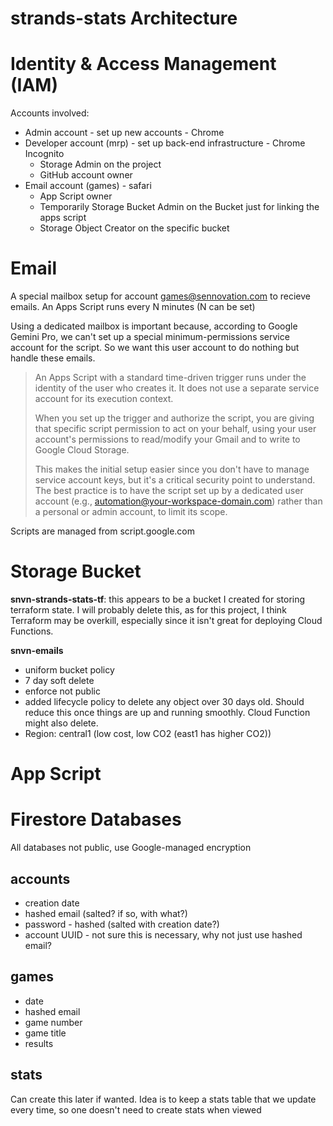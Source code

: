 # strands-stats Architecture

# Identity & Access Management (IAM)

Accounts involved:

* Admin account - set up new accounts - Chrome
* Developer account (mrp) - set up back-end infrastructure - Chrome Incognito
  * Storage Admin on the project
  * GitHub account owner
* Email account (games) - safari
  * App Script owner
  * Temporarily Storage Bucket Admin on the Bucket just for linking the apps script
  * Storage Object Creator on the specific bucket

# Email
A special mailbox setup for account games@sennovation.com to recieve emails. An Apps Script runs every N minutes (N can be set)

Using a dedicated mailbox is important because, according to Google Gemini Pro, we can't set up a special minimum-permissions service account for the script. So we want this user account to do nothing but handle these emails.

> An Apps Script with a standard time-driven trigger runs under the identity of the user who creates it. It does not use a separate service account for its execution context.
> 
> When you set up the trigger and authorize the script, you are giving that specific script permission to act on your behalf, using your user account's permissions to read/modify your Gmail and to write to Google Cloud Storage.
> 
> This makes the initial setup easier since you don't have to manage service account keys, but it's a critical security point to understand. The best practice is to have the script set up by a dedicated user account (e.g., automation@your-workspace-domain.com) rather than a personal or admin account, to limit its scope.

Scripts are managed from script.google.com

# Storage Bucket

**snvn-strands-stats-tf**: this appears to be a bucket I created for storing terraform state. I will probably delete this, as for this project, I think Terraform may be overkill, especially since it isn't great for deploying Cloud Functions.

**snvn-emails** 
* uniform bucket policy
* 7 day soft delete
* enforce not public
* added lifecycle policy to delete any object over 30 days old. Should reduce this once things are up and running smoothly. Cloud Function might also delete.
* Region: central1 (low cost, low CO2 (east1 has higher CO2))

# App Script

# Firestore Databases
All databases not public, use Google-managed encryption

## accounts

* creation date
* hashed email (salted? if so, with what?)
* password - hashed (salted with creation date?)
* account UUID - not sure this is necessary, why not just use hashed email?

## games

* date
* hashed email
* game number
* game title
* results

## stats

Can create this later if wanted. Idea is to keep a stats table that we update every time, so one doesn't need to create stats when viewed

